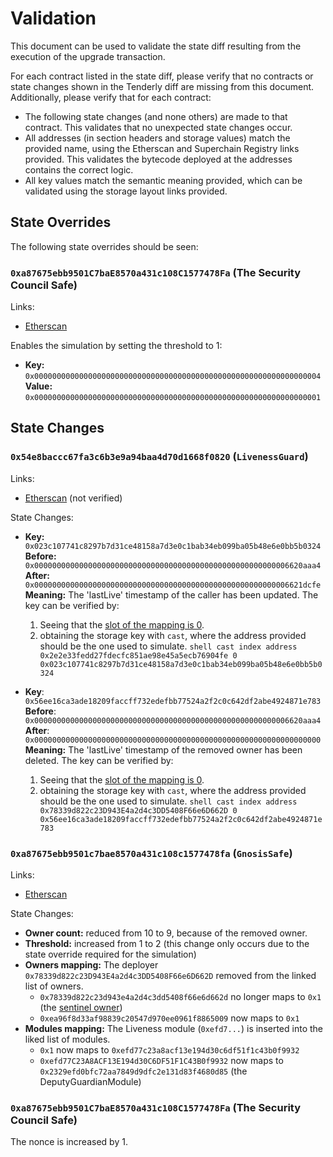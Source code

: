 # Validation

This document can be used to validate the state diff resulting from the execution of the upgrade
transaction.

For each contract listed in the state diff, please verify that no contracts or state changes shown in the Tenderly diff are missing from this document. Additionally, please verify that for each contract:

- The following state changes (and none others) are made to that contract. This validates that no unexpected state changes occur.
- All addresses (in section headers and storage values) match the provided name, using the Etherscan and Superchain Registry links provided. This validates the bytecode deployed at the addresses contains the correct logic.
- All key values match the semantic meaning provided, which can be validated using the storage layout links provided.

## State Overrides

The following state overrides should be seen:

### `0xa87675ebb9501C7baE8570a431c108C1577478Fa` (The Security Council Safe)

Links:
- [Etherscan](https://sepolia.etherscan.io/address/0xa87675ebb9501C7baE8570a431c108C1577478Fa)

Enables the simulation by setting the threshold to 1:

- **Key:** `0x0000000000000000000000000000000000000000000000000000000000000004` <br/>
  **Value:** `0x0000000000000000000000000000000000000000000000000000000000000001`

## State Changes

### `0x54e8baccc67fa3c6b3e9a94baa4d70d1668f0820` (`LivenessGuard`)

Links:
- [Etherscan](https://sepolia.etherscan.io/address/0x54e8baccc67fa3c6b3e9a94baa4d70d1668f0820) (not verified)

State Changes:
- **Key:** `0x023c107741c8297b7d31ce48158a7d3e0c1bab34eb099ba05b48e6e0bb5b0324` <br/>
  **Before:** `0x000000000000000000000000000000000000000000000000000000006620aaa4` <br/>
  **After:** `0x000000000000000000000000000000000000000000000000000000006621dcfe` <br/>
  **Meaning:** The 'lastLive' timestamp of the caller has been updated. The key can be verified by:
    1. Seeing that the [slot of the mapping is 0](https://github.com/ethereum-optimism/optimism/blob/develop/packages/contracts-bedrock/snapshots/storageLayout/LivenessGuard.json#L6).
    2. obtaining the storage key with `cast`, where the address provided should be the one used to simulate.
      ```shell
        cast index address 0x2e2e33fedd27fdecfc851ae98e45a5ecb76904fe 0
        0x023c107741c8297b7d31ce48158a7d3e0c1bab34eb099ba05b48e6e0bb5b0324
      ```

- **Key**: `0x56ee16ca3ade18209faccff732edefbb77524a2f2c0c642df2abe4924871e783` <br/>
  **Before**: `0x000000000000000000000000000000000000000000000000000000006620aaa4` <br/>
  **After**: `0x0000000000000000000000000000000000000000000000000000000000000000` <br/>
  **Meaning:** The 'lastLive' timestamp of the removed owner has been deleted. The key can be verified by:
    1. Seeing that the [slot of the mapping is 0](https://github.com/ethereum-optimism/optimism/blob/develop/packages/contracts-bedrock/snapshots/storageLayout/LivenessGuard.json#L6).
    2. obtaining the storage key with `cast`, where the address provided should be the one used to simulate.
      ```shell
        cast index address 0x78339d822c23D943E4a2d4c3DD5408F66e6D662D 0
        0x56ee16ca3ade18209faccff732edefbb77524a2f2c0c642df2abe4924871e783
      ```

### `0xa87675ebb9501c7bae8570a431c108c1577478fa` (`GnosisSafe`)

Links:
- [Etherscan](https://sepolia.etherscan.io/address/0xa87675ebb9501c7bae8570a431c108c1577478fa)

State Changes:

- **Owner count:** reduced from 10 to 9, because of the removed owner.
- **Threshold:** increased from 1 to 2 (this change only occurs due to the state override required for the simulation)
- **Owners mapping:** The deployer `0x78339d822c23D943E4a2d4c3DD5408F66e6D662D` removed from the linked list of owners.
  - `0x78339d822c23d943e4a2d4c3dd5408f66e6d662d` no longer maps to `0x1` (the [sentinel owner](https://github.com/safe-global/safe-contracts/blob/v1.4.0/contracts/base/OwnerManager.sol#L17))
  - `0xea96f8d33af98839c20547d970ee0961f8865009` now maps to `0x1`
- **Modules mapping:** The Liveness module (`0xefd7...`) is inserted into the liked list of modules.
  - `0x1` now maps to `0xefd77c23a8acf13e194d30c6df51f1c43b0f9932`
  - `0xefd77C23A8ACF13E194d30C6DF51F1C43B0f9932` now maps to `0x2329efd0bfc72aa7849d9dfc2e131d83f4680d85` (the DeputyGuardianModule)

### `0xa87675ebb9501C7baE8570a431c108C1577478Fa` (The Security Council Safe)

The nonce is increased by 1.
